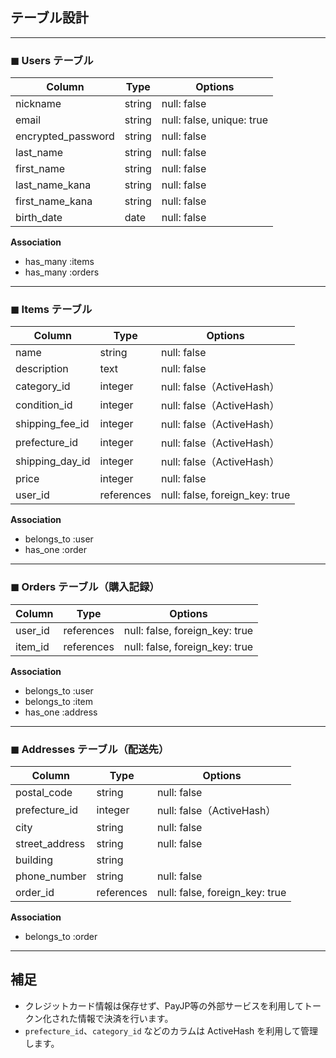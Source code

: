 ## テーブル設計

---

### ◼︎ Users テーブル

| Column             | Type   | Options                   |
|--------------------|--------|---------------------------|
| nickname           | string | null: false               |
| email              | string | null: false, unique: true |
| encrypted_password | string | null: false               |
| last_name          | string | null: false               |
| first_name         | string | null: false               |
| last_name_kana     | string | null: false               |
| first_name_kana    | string | null: false               |
| birth_date         | date   | null: false               |

**Association**

- has_many :items  
- has_many :orders  

---

### ◼︎ Items テーブル

| Column             | Type       | Options                        |
|--------------------|------------|--------------------------------|
| name               | string     | null: false                    |
| description        | text       | null: false                    |
| category_id        | integer    | null: false（ActiveHash）       |
| condition_id       | integer    | null: false（ActiveHash）       |
| shipping_fee_id    | integer    | null: false（ActiveHash）       |
| prefecture_id      | integer    | null: false（ActiveHash）       |
| shipping_day_id    | integer    | null: false（ActiveHash）       |
| price              | integer    | null: false                    |
| user_id            | references | null: false, foreign_key: true |

**Association**

- belongs_to :user  
- has_one :order  

---

### ◼︎ Orders テーブル（購入記録）

| Column   | Type       | Options                        |
|----------|------------|--------------------------------|
| user_id  | references | null: false, foreign_key: true |
| item_id  | references | null: false, foreign_key: true |

**Association**

- belongs_to :user  
- belongs_to :item  
- has_one :address  

---

### ◼︎ Addresses テーブル（配送先）

| Column         | Type       | Options                        |
|----------------|------------|--------------------------------|
| postal_code    | string     | null: false                    |
| prefecture_id  | integer    | null: false（ActiveHash）       |
| city           | string     | null: false                    |
| street_address | string     | null: false                    |
| building       | string     |                                |
| phone_number   | string     | null: false                    |
| order_id       | references | null: false, foreign_key: true |

**Association**

- belongs_to :order  

---

## 補足

- クレジットカード情報は保存せず、PayJP等の外部サービスを利用してトークン化された情報で決済を行います。  
- `prefecture_id`、`category_id` などのカラムは ActiveHash を利用して管理します。

